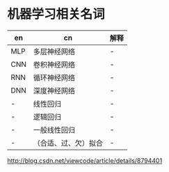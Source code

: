 # 机器学习相关名词


en | cn | 解释
---|---|--
MLP | 多层神经网络 | -
CNN | 卷积神经网络 | -
RNN | 循环神经网络 | -
DNN | 深度神经网络 | -
- | 线性回归 | -
- | 逻辑回归 | -
- | 一般线性回归 | -
- | （合适、过、欠）拟合 | -


http://blog.csdn.net/viewcode/article/details/8794401